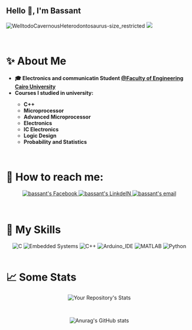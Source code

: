 <!-- Hello 👋, I'm Bassant -->
## Hello 👋, I'm Bassant
![WelltodoCavernousHeterodontosaurus-size_restricted](https://user-images.githubusercontent.com/104600321/209235565-cde9751a-e864-45f5-9e0a-0781e8e90a9f.gif)
![](https://github.com/BassantAhmedElbakry/https://user-images.githubusercontent.com/104600321/209235565-cde9751a-e864-45f5-9e0a-0781e8e90a9f.gif)

<!-- ✨ABOUT ME -->
<br>

# ✨ About Me
<ul>
 <li><strong>🎓 Electronics and communicatin Student <a href="http://eng.cu.edu.eg/ar/">@Faculty of Engineering Cairo University</a></strong></li>
 <li><strong>Courses I studied in university: 
   <ul>
      <li>C++</li>
      <li>Microprocessor</li>
      <li>Advanced Microprocessor</li>
      <li>Electronics</li>
      <li>IC Electronics</li>
      <li>Logic Design </li>
      <li>Probability and Statistics</li>
   </ul>
   </strong></li>
</ul>

<br>

# 💬 How to reach me:

<div align="center">
  <a href="https://www.facebook.com/bosy.bosy.3591">
  <img alt="bassant's Facebook" src="https://img.shields.io/badge/Facebook-1877F2?style=for-the-badge&logo=facebook&logoColor=white" 
       draggable="false" />
  </a>

  <a href="https://www.linkedin.com/in/bassant-ahmed-elbakry-57662921b">
    <img alt="bassant's LinkdeIN" src="https://img.shields.io/badge/LinkedIn-0077B5?style=for-the-badge&logo=linkedin&logoColor=white"
         draggable="false" />
  </a>

  <a href="mailto:bassant.elsaid01@eng-st.cu.edu.eg">
    <img alt="bassant's email" src="https://img.shields.io/badge/Gmail-D14836?style=for-the-badge&logo=gmail&logoColor=white" 
          draggable="false" />
  </a>
</div>
<br><br>

# 🤹 My Skills

<div align="center">
 
  <img title="C" src="https://img.shields.io/badge/C-00599C?style=for-the-badge&logo=c&logoColor=white">
  <img title="Embedded Systems" src="https://img.shields.io/badge/Embedded Systems-563D7C?style=for-the-badge&logo=embeddedsystems&logoColor=white">
  <img title="C++" src="https://img.shields.io/badge/C%2B%2B-00599C?style=for-the-badge&logo=c%2B%2B&logoColor=white">
  <img title="Arduino_IDE" src="https://img.shields.io/badge/Arduino_IDE-00979D?style=for-the-badge&logo=arduino&logoColor=white">
  <img title="MATLAB" src="https://img.shields.io/badge/MATLAB-E34F26?style=for-the-badge&logo=matlab&logoColor=white">
  <img title="Python" src="https://img.shields.io/badge/Python-14354C?style=for-the-badge&logo=python&logoColor=white">


 </div>
<br>

# 📈 Some Stats
<div align="center">

  ![Your Repository's Stats](https://github-readme-stats.vercel.app/api/top-langs/?username=BassantAhmedElbakry&count_private=true&theme=jolly)
  
  <br>

  ![Anurag's GitHub stats](https://github-readme-stats.vercel.app/api?username=BassantAhmedElbakry&show_icons=true&theme=jolly)

</div>

<!--
**BassantAhmedElbakry/BassantAhmedElbakry** is a ✨ _special_ ✨ repository because its `README.md` (this file) appears on your GitHub profile.

Here are some ideas to get you started:

- 🔭 I’m currently working on ...
- 🌱 I’m currently learning ...
- 👯 I’m looking to collaborate on ...
- 🤔 I’m looking for help with ...
- 💬 Ask me about ...
- 📫 How to reach me: ...
- 😄 Pronouns: ...
- ⚡ Fun fact: ...
-->
